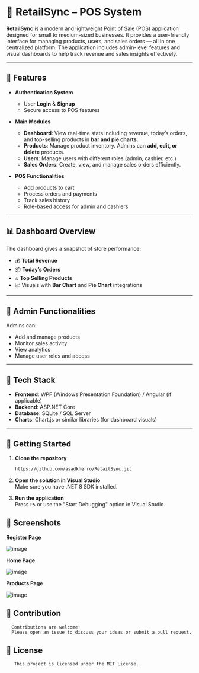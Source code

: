 # 🛒 RetailSync – POS System

**RetailSync** is a modern and lightweight Point of Sale (POS) application designed for small to medium-sized businesses. It provides a user-friendly interface for managing products, users, and sales orders — all in one centralized platform. The application includes admin-level features and visual dashboards to help track revenue and sales insights effectively.

---

## 🔑 Features

- **Authentication System**
  - User **Login** & **Signup**
  - Secure access to POS features

- **Main Modules**
  - **Dashboard**: View real-time stats including revenue, today’s orders, and top-selling products in **bar and pie charts**.
  - **Products**: Manage product inventory. Admins can **add, edit, or delete** products.
  - **Users**: Manage users with different roles (admin, cashier, etc.)
  - **Sales Orders**: Create, view, and manage sales orders efficiently.

- **POS Functionalities**
  - Add products to cart
  - Process orders and payments
  - Track sales history
  - Role-based access for admin and cashiers

---

## 📊 Dashboard Overview

The dashboard gives a snapshot of store performance:
- 💰 **Total Revenue**
- 📦 **Today’s Orders**
- 🔝 **Top Selling Products**
- 📈 Visuals with **Bar Chart** and **Pie Chart** integrations

---

## 👤 Admin Functionalities

Admins can:
- Add and manage products
- Monitor sales activity
- View analytics
- Manage user roles and access

---

## 🧰 Tech Stack

- **Frontend**: WPF (Windows Presentation Foundation) / Angular (if applicable)
- **Backend**: ASP.NET Core
- **Database**: SQLite / SQL Server
- **Charts**: Chart.js or similar libraries (for dashboard visuals)

---

## 🚀 Getting Started

1. **Clone the repository**
    ```bash
    https://github.com/asadkherro/RetailSync.git
    ```

2. **Open the solution in Visual Studio**  
   Make sure you have .NET 8 SDK installed.

3. **Run the application**  
   Press `F5` or use the "Start Debugging" option in Visual Studio.

## 📸 Screenshots
**Register Page**

![image](https://github.com/user-attachments/assets/71f1bd8c-ff79-4e61-9235-daa2d0a71f0e)

**Home Page**

![image](https://github.com/user-attachments/assets/6c4a5acc-3b95-4d41-b14f-cc5f92b6e544)


**Products Page**

![image](https://github.com/user-attachments/assets/fb7d640d-664e-4079-9115-97fe238a41fe)




## 🤝 Contribution
      Contributions are welcome!
      Please open an issue to discuss your ideas or submit a pull request.
## 📄 License
       This project is licensed under the MIT License.
